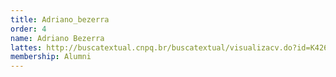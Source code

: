 ```yaml
---
title: Adriano_bezerra
order: 4
name: Adriano Bezerra
lattes: http://buscatextual.cnpq.br/buscatextual/visualizacv.do?id=K4266412J2
membership: Alumni
---
```


